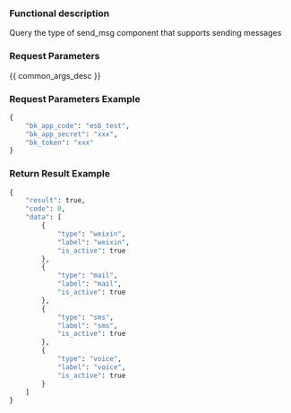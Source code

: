 ### Functional description

Query the type of send_msg component that supports sending messages

### Request Parameters

{{ common_args_desc }}

### Request Parameters Example

```python
{
    "bk_app_code": "esb_test",
    "bk_app_secret": "xxx",
    "bk_token": "xxx"
}
```

### Return Result Example

```python
{
    "result": true,
    "code": 0,
    "data": [
        {
            "type": "weixin",
            "label": "weixin",
            "is_active": true
        },
        {
            "type": "mail",
            "label": "mail",
            "is_active": true
        },
        {
            "type": "sms",
            "label": "sms",
            "is_active": true
        },
        {
            "type": "voice",
            "label": "voice",
            "is_active": true
        }
    ]
}
```
